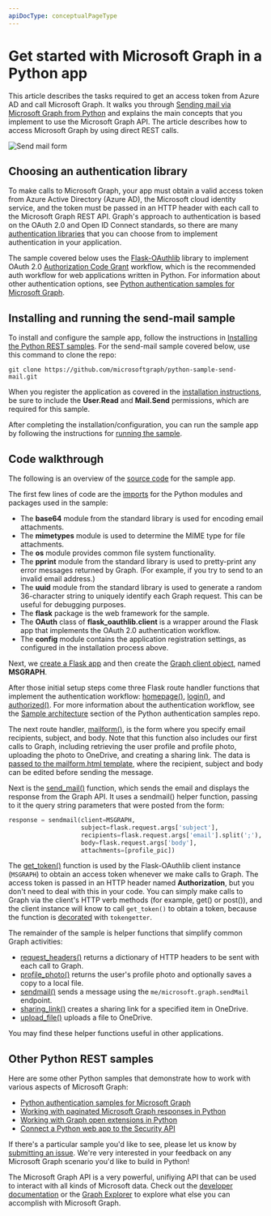```yaml
---
apiDocType: conceptualPageType
---
```

# Get started with Microsoft Graph in a Python app 

This article describes the tasks required to get an access token from Azure AD and call Microsoft Graph. It walks you through [Sending mail via Microsoft Graph from Python](https://github.com/microsoftgraph/python-sample-send-mail) and explains the main concepts that you implement to use the Microsoft Graph API. The article describes how to access Microsoft Graph by using direct REST calls.

![Send mail form](https://raw.githubusercontent.com/microsoftgraph/python-sample-send-mail/master/static/images/sendmail.png)

## Choosing an authentication library

To make calls to Microsoft Graph, your app must obtain a valid access token from Azure Active Directory (Azure AD), the Microsoft cloud identity service, and the token must be passed in an HTTP header with each call to the Microsoft Graph REST API. Graph's approach to authentication is based on the OAuth 2.0 and Open ID Connect standards, so there are many [authentication libraries](https://docs.microsoft.com/en-us/azure/active-directory/develop/active-directory-v2-libraries) that you can choose from to implement authentication in your application.

The sample covered below uses the [Flask-OAuthlib](https://flask-oauthlib.readthedocs.io/en/latest/) library to implement OAuth 2.0 [Authorization Code Grant](https://tools.ietf.org/html/rfc6749#section-4.1) workflow, which is the recommended auth workflow for web applications written in Python. For information about other authentication options, see [Python authentication samples for Microsoft Graph](https://github.com/microsoftgraph/python-sample-auth).

## Installing and running the send-mail sample

To install and configure the sample app, follow the instructions in [Installing the Python REST samples](https://github.com/microsoftgraph/python-sample-auth/blob/master/installation.md). For the send-mail sample covered below, use this command to clone the repo:

```git clone https://github.com/microsoftgraph/python-sample-send-mail.git```

When you register the application as covered in the [installation instructions](https://github.com/microsoftgraph/python-sample-auth/blob/master/installation.md), be sure to include the **User.Read** and **Mail.Send** permissions, which are required for this sample.

After completing the installation/configuration, you can run the sample app by following the instructions for [running the sample](https://github.com/microsoftgraph/python-sample-send-mail#running-the-sample).

## Code walkthrough

The following is an overview of the [source code](https://github.com/microsoftgraph/python-sample-send-mail/blob/master/sample.py) for the sample app.

The first few lines of code are the [imports](https://github.com/microsoftgraph/python-sample-send-mail/blob/master/sample.py#L4-L32) for the Python modules and packages used in the sample:

* The **base64** module from the standard library is used for encoding email attachments.
* The **mimetypes** module is used to determine the MIME type for file attachments.
* The **os** module provides common file system functionality.
* The **pprint** module from the standard library is used to pretty-print any error messages returned by Graph. (For example, if you try to send to an invalid email address.)
* The **uuid** module from the standard library is used to generate a random 36-character string to uniquely identify each Graph request. This can be useful for debugging purposes.
* The **flask** package is the web framework for the sample.
* The **OAuth** class of **flask_oauthlib.client** is a wrapper around the Flask app that implements the OAuth 2.0 authentication workflow.
* The **config** module contains the application registration settings, as configured in the installation process above.

Next, we [create a Flask app](https://github.com/microsoftgraph/python-sample-send-mail/blob/master/sample.py#L15-L17) and then create the [Graph client object](https://github.com/microsoftgraph/python-sample-send-mail/blob/master/sample.py#L19-L28), named **MSGRAPH**.

After those initial setup steps come three Flask route handler functions that implement the authentication workflow: [homepage()](https://github.com/microsoftgraph/python-sample-send-mail/blob/master/sample.py#L30-L33), [login()](https://github.com/microsoftgraph/python-sample-send-mail/blob/master/sample.py#L35-L39), and [authorized()](https://github.com/microsoftgraph/python-sample-send-mail/blob/master/sample.py#L41-L48). For more information about the authentication workflow, see the [Sample architecture](https://github.com/microsoftgraph/python-sample-auth#sample-architecture) section of the Python authentication samples repo.

The next route handler, [mailform()](https://github.com/microsoftgraph/python-sample-send-mail/blob/master/sample.py#L50-L83), is the form where you specify email recipients, subject, and body. Note that this function also includes our first calls to Graph, including retrieving the user profile and profile photo, uploading the photo to OneDrive, and creating a sharing link. The data is [passed to the mailform.html template](https://github.com/microsoftgraph/python-sample-send-mail/blob/master/sample.py#L77-L83), where the recipient, subject and body can be edited before sending the message. 

Next is the [send_mail()](https://github.com/microsoftgraph/python-sample-send-mail/blob/master/sample.py#L85-L107) function, which sends the email and displays the response from the Graph API. It uses a sendmail() helper function, passing to it the query string parameters that were posted from the form:

```python
response = sendmail(client=MSGRAPH,
                    subject=flask.request.args['subject'],
                    recipients=flask.request.args['email'].split(';'),
                    body=flask.request.args['body'],
                    attachments=[profile_pic])
```

The [get_token()](https://github.com/microsoftgraph/python-sample-send-mail/blob/master/sample.py#L109-L123) function is used by the Flask-OAuthlib client instance (```MSGRAPH```) to obtain an access token whenever we make calls to Graph. The access token is passed in an HTTP header named **Authorization**, but you don't need to deal with this in your code. You can simply make calls to Graph via the client's HTTP verb methods (for example, get() or post()), and the client instance will know to call ```get_token()``` to obtain a token, because the function is [decorated](https://github.com/microsoftgraph/python-sample-send-mail/blob/master/sample.py#L109-L109) with ```tokengetter```.

The remainder of the sample is helper functions that simplify common Graph activities:

* [request_headers()](https://github.com/microsoftgraph/python-sample-send-mail/blob/master/sample.py#L114-L123) returns a dictionary of HTTP headers to be sent with each call to Graph.
* [profile_photo()](https://github.com/microsoftgraph/python-sample-send-mail/blob/master/sample.py#L125-L154) returns the user's profile photo and optionally saves a copy to a local file.
* [sendmail()](https://github.com/microsoftgraph/python-sample-send-mail/blob/master/sample.py#L156-L202) sends a message using the ```me/microsoft.graph.sendMail``` endpoint.
* [sharing_link()](https://github.com/microsoftgraph/python-sample-send-mail/blob/master/sample.py#L204-L221) creates a sharing link for a specified item in OneDrive.
* [upload_file()](https://github.com/microsoftgraph/python-sample-send-mail/blob/master/sample.py#L223-L255) uploads a file to OneDrive.

You may find these helper functions useful in other applications.

## Other Python REST samples

Here are some other Python samples that demonstrate how to work with various aspects of Microsoft Graph:

* [Python authentication samples for Microsoft Graph](https://github.com/microsoftgraph/python-sample-auth)
* [Working with paginated Microsoft Graph responses in Python](https://github.com/microsoftgraph/python-sample-pagination)
* [Working with Graph open extensions in Python](https://github.com/microsoftgraph/python-sample-open-extensions)
* [Connect a Python web app to the Security API](https://github.com/microsoftgraph/python-security-rest-sample)

If there's a particular sample you'd like to see, please let us know by [submitting an issue](https://github.com/microsoftgraph/python-sample-auth/issues). We're very interested in your feedback on any Microsoft Graph scenario you'd like to build in Python!

The Microsoft Graph API is a very powerful, unifiying API that can be used to interact with all kinds of Microsoft data. Check out the [developer documentation](https://developer.microsoft.com/graph/docs/concepts/overview) or the [Graph Explorer](https://developer.microsoft.com/graph/graph-explorer) to explore what else you can accomplish with Microsoft Graph.
